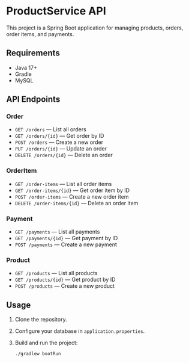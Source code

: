 # ProductService API

This project is a Spring Boot application for managing products, orders, order items, and payments.

## Requirements

- Java 17+
- Gradle
- MySQL

## API Endpoints

### Order

- `GET /orders` — List all orders
- `GET /orders/{id}` — Get order by ID
- `POST /orders` — Create a new order
- `PUT /orders/{id}` — Update an order
- `DELETE /orders/{id}` — Delete an order

### OrderItem

- `GET /order-items` — List all order items
- `GET /order-items/{id}` — Get order item by ID
- `POST /order-items` — Create a new order item
- `DELETE /order-items/{id}` — Delete an order item

### Payment

- `GET /payments` — List all payments
- `GET /payments/{id}` — Get payment by ID
- `POST /payments` — Create a new payment

### Product

- `GET /products` — List all products
- `GET /products/{id}` — Get product by ID
- `POST /products` — Create a new product

## Usage

1. Clone the repository.
2. Configure your database in `application.properties`.
3. Build and run the project:

   ```sh
   ./gradlew bootRun